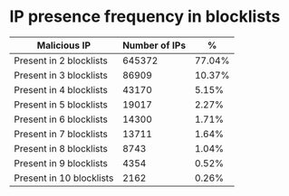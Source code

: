# IP presence frequency in blocklists
| Malicious IP | Number of IPs | % |
|----|----|----|
| Present in 2 blocklists | 645372 | 77.04% |
| Present in 3 blocklists | 86909 | 10.37% |
| Present in 4 blocklists | 43170 | 5.15% |
| Present in 5 blocklists | 19017 | 2.27% |
| Present in 6 blocklists | 14300 | 1.71% |
| Present in 7 blocklists | 13711 | 1.64% |
| Present in 8 blocklists | 8743 | 1.04% |
| Present in 9 blocklists | 4354 | 0.52% |
| Present in 10 blocklists | 2162 | 0.26% |
